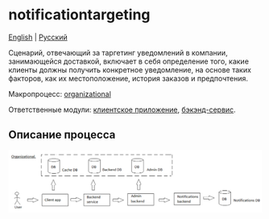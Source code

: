 # notificationtargeting

[English](notificationtargeting.md) | [Русский](notificationtargeting.ru.md)

Сценарий, отвечающий за таргетинг уведомлений в компании, занимающейся доставкой, включает в себя определение того, какие клиенты должны получить конкретное уведомление, на основе таких факторов, как их местоположение, история заказов и предпочтения.

Макропроцесс: [organizational](../../macroprocesses/organizational.ru.md)

Ответственные модули: [клиентское приложение](../../frontend/managerclient.md), [бэкэнд-сервис](../../backend/managerbackend.md).

## Описание процесса

![organizational_overall](../../img/organizational_overall.png)
